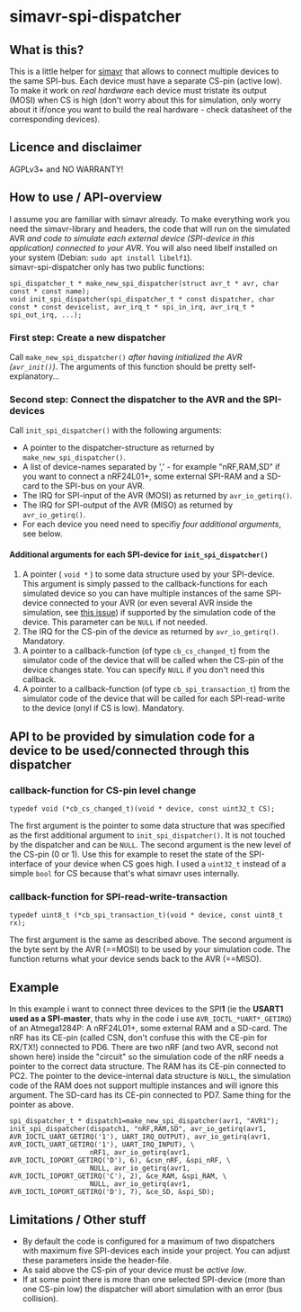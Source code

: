 # simavr-spi-dispatcher

## What is this?
This is a little helper for [simavr](https://github.com/buserror/simavr) that allows to connect multiple devices to the same SPI-bus. Each device must have a separate CS-pin (active low). To make it work on *real hardware* each device must tristate its output (MOSI) when CS is high (don't worry about this for simulation, only worry about it if/once you want to build the real hardware - check datasheet of the corresponding devices).

## Licence and disclaimer
AGPLv3+ and NO WARRANTY!

## How to use / API-overview
I assume you are familiar with simavr already. To make everything work you need the simavr-library and headers, the code that will run on the simulated AVR *and code to simulate each external device (SPI-device in this application) connected to your AVR*. You will also need libelf installed on your system (Debian: `sudo apt install libelf1`).  
simavr-spi-dispatcher only has two public functions:
```
spi_dispatcher_t * make_new_spi_dispatcher(struct avr_t * avr, char const * const name);
void init_spi_dispatcher(spi_dispatcher_t * const dispatcher, char const * const devicelist, avr_irq_t * spi_in_irq, avr_irq_t * spi_out_irq, ...);
```

### First step: Create a new dispatcher
Call `make_new_spi_dispatcher()` *after having initialized the AVR (`avr_init()`)*. The arguments of this function should be pretty self-explanatory...

### Second step: Connect the dispatcher to the AVR and the SPI-devices
Call `init_spi_dispatcher()` with the following arguments:
* A pointer to the dispatcher-structure as returned by `make_new_spi_dispatcher()`.
* A list of device-names separated by ',' - for example "nRF,RAM,SD" if you want to connect a nRF24L01+, some external SPI-RAM and a SD-card to the SPI-bus on your AVR.
* The IRQ for SPI-input of the AVR (MOSI) as returned by `avr_io_getirq()`.
* The IRQ for SPI-output of the AVR (MISO) as returned by `avr_io_getirq()`.
* For each device you need need to specifiy *four additional arguments*, see below.

#### Additional arguments for each SPI-device for `init_spi_dispatcher()`
1) A pointer ( `void *` ) to some data structure used by your SPI-device. This argument is simply passed to the callback-functions for each simulated device so you can have multiple instances of the same SPI-device connected to your AVR (or even several AVR inside the simulation, see [this issue](https://github.com/buserror/simavr/issues/476)) if supported by the simulation code of the device. This parameter can be `NULL` if not needed.
2) The IRQ for the CS-pin of the device as returned by `avr_io_getirq()`. Mandatory.
3) A pointer to a callback-function (of type `cb_cs_changed_t`) from the simulator code of the device that will be called when the CS-pin of the device changes state. You can specify `NULL` if you don't need this callback.
4) A pointer to a callback-function (of type `cb_spi_transaction_t`) from the simulator code of the device that will be called for each SPI-read-write to the device (onyl if CS is low). Mandatory.

## API to be provided by simulation code for a device to be used/connected through this dispatcher
### callback-function for CS-pin level change
```
typedef void (*cb_cs_changed_t)(void * device, const uint32_t CS);
```
The first argument is the pointer to some data structure that was specified as the first additional argument to `init_spi_dispatcher()`. It is not touched by the dispatcher and can be `NULL`.
The second argument is the new level of the CS-pin (0 or 1). Use this for example to reset the state of the SPI-interface of your device when CS goes high. I used a `uint32_t` instead of a simple `bool` for CS because that's what simavr uses internally.

### callback-function for SPI-read-write-transaction
```
typedef uint8_t (*cb_spi_transaction_t)(void * device, const uint8_t rx);
```
The first argument is the same as described above.
The second argument is the byte sent by the AVR (==MOSI) to be used by your simulation code.
The function returns what your device sends back to the AVR (==MISO).

## Example
In this example i want to connect three devices to the SPI**1** (ie the **USART1 used as a SPI-master**, thats why in the code i use `AVR_IOCTL_*UART*_GETIRQ`) of an Atmega1284P: A nRF24L01+, some external RAM and a SD-card.
The nRF has its CE-pin (called CSN, don't confuse this with the CE-pin for RX/TX!) connected to PD6. There are two nRF (and two AVR, second not shown here) inside the "circuit" so the simulation code of the nRF needs a pointer to the correct data structure.
The RAM has its CE-pin connected to PC2. The pointer to the device-internal data structure is `NULL`, the simulation code of the RAM does not support multiple instances and will ignore this argument.
The SD-card has its CE-pin connected to PD7. Same thing for the pointer as above.
```
spi_dispatcher_t * dispatch1=make_new_spi_dispatcher(avr1, "AVR1");
init_spi_dispatcher(dispatch1, "nRF,RAM,SD", avr_io_getirq(avr1, AVR_IOCTL_UART_GETIRQ('1'), UART_IRQ_OUTPUT), avr_io_getirq(avr1, AVR_IOCTL_UART_GETIRQ('1'), UART_IRQ_INPUT), \
					nRF1, avr_io_getirq(avr1, AVR_IOCTL_IOPORT_GETIRQ('D'), 6), &csn_nRF, &spi_nRF, \
					NULL, avr_io_getirq(avr1, AVR_IOCTL_IOPORT_GETIRQ('C'), 2), &ce_RAM, &spi_RAM, \
					NULL, avr_io_getirq(avr1, AVR_IOCTL_IOPORT_GETIRQ('D'), 7), &ce_SD, &spi_SD);
```

## Limitations / Other stuff
* By default the code is configured for a maximum of two dispatchers with maximum five SPI-devices each inside your project. You can adjust these parameters inside the header-file.
* As said above the CS-pin of your device must be *active low*.
* If at some point there is more than one selected SPI-device (more than one CS-pin low) the dispatcher will abort simulation with an error (bus collision).
